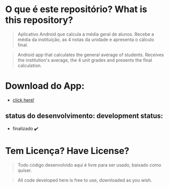 # O que é este repositório? What is this repository?

> Aplicativo Android que calcula a média geral de alunos.
Recebe a média da instituição, as 4 notas da unidade e apresenta o cálculo final.

> Android app that calculates the general average of students.
Receives the institution's average, the 4 unit grades and presents the final calculation.

# Download do App: 

- [click here!](https://drive.google.com/file/d/1W_Rv-U1jIyEuMwfh10hVykiDcX7h04rA/view?usp=sharing)

## status do desenvolvimento: development status:
- finalizado ✔️

# Tem Licença? Have License?

> Todo código desenvolvido aqui é livre para ser usado, baixado como quiser.

> All code developed here is free to use, downloaded as you wish.
